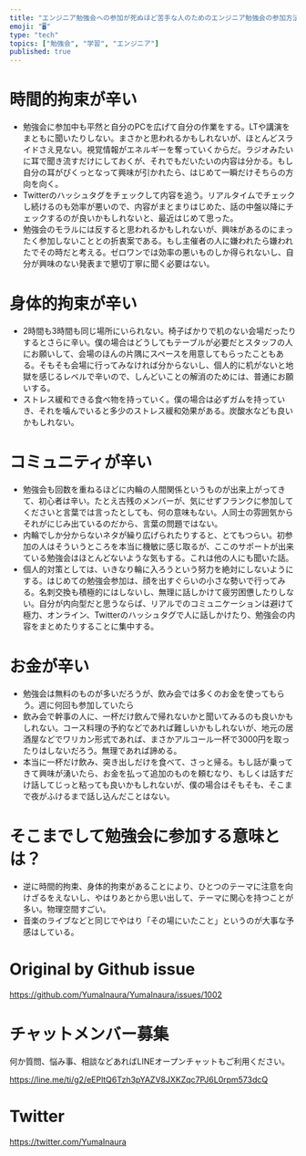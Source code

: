 ```yaml
---
title: "エンジニア勉強会への参加が死ぬほど苦手な人のためのエンジニア勉強会の参加方法とは。 #エンジニア #学習 #勉強会"
emoji: "🖥"
type: "tech"
topics: ["勉強会", "学習", "エンジニア"]
published: true
---
```



# 時間的拘束が辛い

- 勉強会に参加中も平然と自分のPCを広げて自分の作業をする。LTや講演をまともに聞いたりしない。まさかと思われるかもしれないが、ほとんどスライドさえ見ない。視覚情報がエネルギーを奪っていくからだ。ラジオみたいに耳で聞き流すだけにしておくが、それでもだいたいの内容は分かる。もし自分の耳がぴくっとなって興味が引かれたら、はじめて一瞬だけそちらの方向を向く。
- Twitterのハッシュタグをチェックして内容を追う。リアルタイムでチェックし続けるのも効率が悪いので、内容がまとまりはじめた、話の中盤以降にチェックするのが良いかもしれないと、最近はじめて思った。
- 勉強会のモラルには反すると思われるかもしれないが、興味があるのにまったく参加しないこととの折衷案である。もし主催者の人に嫌われたら嫌われたでその時だと考える。ゼロワンでは効率の悪いものしか得られないし、自分が興味のない発表まで懇切丁寧に聞く必要はない。

# 身体的拘束が辛い

- 2時間も3時間も同じ場所にいられない。椅子ばかりで机のない会場だったりするとさらに辛い。僕の場合はどうしてもテーブルが必要だとスタッフの人にお願いして、会場のほんの片隅にスペースを用意してもらったこともある。そもそも会場に行ってみなければ分からないし、個人的に机がないと地獄を感じるレベルで辛いので、しんどいことの解消のためには、普通にお願いする。
- ストレス緩和できる食べ物を持っていく。僕の場合は必ずガムを持っていき、それを噛んでいると多少のストレス緩和効果がある。炭酸水なども良いかもしれない。

# コミュニティが辛い

- 勉強会も回数を重ねるほどに内輪の人間関係というものが出来上がってきて、初心者は辛い。たとえ古残のメンバーが、気にせずフランクに参加してくださいと言葉では言ったとしても、何の意味もない。人同士の雰囲気からそれがにじみ出ているのだから、言葉の問題ではない。
- 内輪でしか分からないネタが繰り広げられたりすると、とてもつらい。初参加の人はそういうところを本当に機敏に感じ取るが、ここのサポートが出来ている勉強会はほとんどないような気もする。これは他の人にも聞いた話。
- 個人的対策としては、いきなり輪に入ろうという努力を絶対にしないようにする。はじめての勉強会参加は、顔を出すぐらいの小さな勢いで行ってみる。名刺交換も積極的にはしないし、無理に話しかけて疲労困憊したりしない。自分が内向型だと思うならば、リアルでのコミュニケーションは避けて極力、オンライン、Twitterのハッシュタグで人に話しかけたり、勉強会の内容をまとめたりすることに集中する。

# お金が辛い

- 勉強会は無料のものが多いだろうが、飲み会では多くのお金を使ってもらう。週に何回も参加していたら
- 飲み会で幹事の人に、一杯だけ飲んで帰れないかと聞いてみるのも良いかもしれない。コース料理の予約などであれば難しいかもしれないが、地元の居酒屋などでワリカン形式であれば、まさかアルコール一杯で3000円を取ったりはしないだろう。無理であれば諦める。
- 本当に一杯だけ飲み、突き出しだけを食べて、さっと帰る。もし話が乗ってきて興味が湧いたら、お金を払って追加のものを頼むなり、もしくは話すだけ話してじっと粘っても良いかもしれないが、僕の場合はそもそも、そこまで夜がふけるまで話し込んだことはない。

# そこまでして勉強会に参加する意味とは？

- 逆に時間的拘束、身体的拘束があることにより、ひとつのテーマに注意を向けざるをえないし、やはりあとから思い出して、テーマに関心を持つことが多い。物理空間すごい。
- 音楽のライブなどと同じでやはり「その場にいたこと」というのが大事な予感はしている。


# Original by Github issue

https://github.com/YumaInaura/YumaInaura/issues/1002








<!-- Update From Qiita API -->

# チャットメンバー募集


何か質問、悩み事、相談などあればLINEオープンチャットもご利用ください。

https://line.me/ti/g2/eEPltQ6Tzh3pYAZV8JXKZqc7PJ6L0rpm573dcQ





# Twitter


https://twitter.com/YumaInaura


<!-- Update From Qiita API -->


